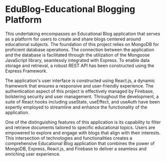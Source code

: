 # EduBlog-Educational Blogging Platform
This undertaking encompasses an Educational Blog application that serves as a platform for users to create and share blogs centered around educational subjects. The foundation of this project relies on MongoDB for proficient database operations. The connection between the application and the database is facilitated through the utilization of the Mongoose JavaScript library, seamlessly integrated with Express. To enable data storage and retrieval, a robust REST API has been constructed using the Express Framework.

The application's user interface is constructed using React.js, a dynamic framework that ensures a responsive and user-friendly experience. The authentication aspect of this project is effectively managed by Firebase, bolstering security and user management. Throughout the development, a suite of React hooks including useState, useEffect, and useAuth have been expertly employed to streamline and enhance the functionality of the application.

One of the distinguishing features of this application is its capability to filter and retrieve documents tailored to specific educational topics. Users are empowered to explore and engage with blogs that align with their interests. This intersection of technologies and functionalities creates a comprehensive Educational Blog application that combines the power of MongoDB, Express, React.js, and Firebase to deliver a seamless and enriching user experience.
